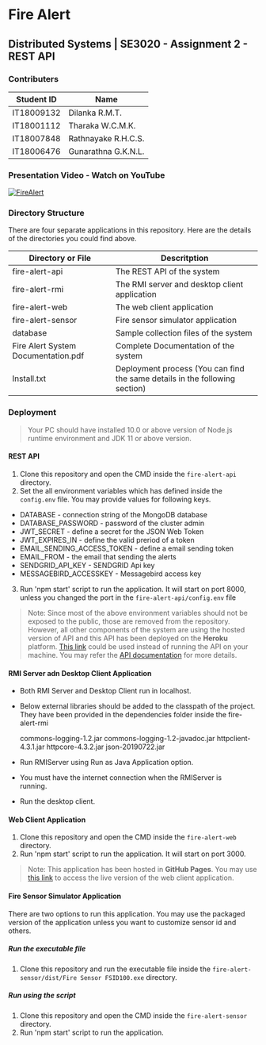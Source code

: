 # Fire Alert 
## Distributed Systems | SE3020 - Assignment 2 - REST API

### Contributers
Student ID | Name
-----------|--------------
IT18009132 | Dilanka R.M.T.
IT18001112 | Tharaka W.C.M.K.
IT18007848 | Rathnayake R.H.C.S.
IT18006476 | Gunarathna G.K.N.L.

### Presentation Video - Watch on YouTube
[![FireAlert](https://i.ibb.co/KNyT8Lq/youtube.png)](https://www.youtube.com/watch?v=X1D8vReTA1Y&feature=youtu.be)

### Directory Structure
There are four separate applications in this repository. Here are the details of the directories you could find above.

Directory or File | Descritption
------------------|---------------
fire-alert-api | The REST API of the system
fire-alert-rmi | The RMI server and desktop client application
fire-alert-web | The web client application
fire-alert-sensor | Fire sensor simulator application
database | Sample collection files of the system
Fire Alert System Documentation.pdf | Complete Documentation of the system
Install.txt | Deployment process (You can find the same details in the following section)

### Deployment

> Your PC should have installed 10.0 or above version of Node.js runtime environment and JDK 11 or above version.

#### REST API
1. Clone this repository and open the CMD inside the `fire-alert-api` directory.
2. Set the all environment variables which has defined inside the `config.env` file. You may provide values for following keys.

  * DATABASE - connection string of the MongoDB database
  * DATABASE_PASSWORD - password of the cluster admin
  * JWT_SECRET - define a secret for the JSON Web Token
  * JWT_EXPIRES_IN - define the valid preriod of a token
  * EMAIL_SENDING_ACCESS_TOKEN - define a email sending token
  * EMAIL_FROM - the email that sending the alerts
  * SENDGRID_API_KEY - SENDGRID Api key 
  * MESSAGEBIRD_ACCESSKEY - Messagebird access key

3. Run 'npm start' script to run the application. It will start on port 8000, unless you changed the port in the `fire-alert-api/config.env` file

> Note: Since most of the above environment variables should not be exposed to the public, those are removed from the repository. However, all other components of the system are using the hosted version of API and this API has been deployed on the **Heroku** platform. [This link](http://fire-alert-solution.herokuapp.com/) could be used instead of running the API on your machine. You may refer the [API documentation](https://github.com/ThamalDilanka/ds-se3020-assignment-two/blob/master/fire-alert-api/README.md) for more details.

#### RMI Server adn Desktop Client Application

* Both RMI Server and Desktop Client run in localhost.
* Below external libraries should be added to the classpath of the project. They have been provided in the dependencies folder inside the fire-alert-rmi 

	commons-logging-1.2.jar
	commons-logging-1.2-javadoc.jar
	httpclient-4.3.1.jar
	httpcore-4.3.2.jar
	json-20190722.jar

* Run RMIServer using Run as Java Application option.
* You must have the internet connection when the RMIServer is    
  running.
* Run the desktop client.

#### Web Client Application
1. Clone this repository and open the CMD inside the `fire-alert-web` directory.
3. Run 'npm start' script to run the application. It will start on port 3000.

> Note: This application has been hosted in **GitHub Pages**. You may use [this link](https://thamaldilanka.github.io/fire-alert-web/) to access the live version of the web client application. 

#### Fire Sensor Simulator Application
There are two options to run this application. You may use the packaged version of the application unless you want to customize sensor id and others.

##### Run the executable file
1. Clone this repository and run the executable file inside the `fire-alert-sensor/dist/Fire Sensor FSID100.exe` directory.

##### Run using the script
1. Clone this repository and open the CMD inside the `fire-alert-sensor` directory.
3. Run 'npm start' script to run the application.

